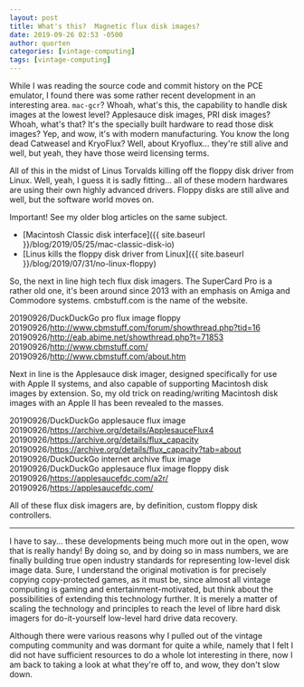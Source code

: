```yaml
---
layout: post
title: What's this?  Magnetic flux disk images?
date: 2019-09-26 02:53 -0500
author: quorten
categories: [vintage-computing]
tags: [vintage-computing]
---
```


While I was reading the source code and commit history on the PCE
emulator, I found there was some rather recent development in an
interesting area.  `mac-gcr`?  Whoah, what's this, the capability to
handle disk images at the lowest level?  Applesauce disk images, PRI
disk images?  Whoah, what's that?  It's the specially built hardware
to read those disk images?  Yep, and wow, it's with modern
manufacturing.  You know the long dead Catweasel and KryoFlux?  Well,
about Kryoflux... they're still alive and well, but yeah, they have
those weird licensing terms.

All of this in the midst of Linus Torvalds killing off the floppy disk
driver from Linux.  Well, yeah, I guess it is sadly fitting...  all of
these modern hardwares are using their own highly advanced drivers.
Floppy disks are still alive and well, but the software world moves
on.

Important!  See my older blog articles on the same subject.

* [Macintosh Classic disk interface]({{ site.baseurl }}/blog/2019/05/25/mac-classic-disk-io)
* [Linus kills the floppy disk driver from Linux]({{ site.baseurl }}/blog/2019/07/31/no-linux-floppy)

So, the next in line high tech flux disk imagers.  The SuperCard Pro
is a rather old one, it's been around since 2013 with an emphasis on
Amiga and Commodore systems.  cmbstuff.com is the name of the website.

<!-- more -->

20190926/DuckDuckGo pro flux image floppy  
20190926/http://www.cbmstuff.com/forum/showthread.php?tid=16  
20190926/http://eab.abime.net/showthread.php?t=71853  
20190926/http://www.cbmstuff.com/  
20190926/http://www.cbmstuff.com/about.htm

Next in line is the Applesauce disk imager, designed specifically for
use with Apple II systems, and also capable of supporting Macintosh
disk images by extension.  So, my old trick on reading/writing
Macintosh disk images with an Apple II has been revealed to the
masses.

20190926/DuckDuckGo applesauce flux image  
20190926/https://archive.org/details/ApplesauceFlux4  
20190926/https://archive.org/details/flux_capacity  
20190926/https://archive.org/details/flux_capacity?tab=about  
20190926/DuckDuckGo internet archive flux image  
20190926/DuckDuckGo applesauce flux image floppy disk  
20190926/https://applesaucefdc.com/a2r/  
20190926/https://applesaucefdc.com/

All of these flux disk imagers are, by definition, custom floppy disk
controllers.

----------

I have to say... these developments being much more out in the open,
wow that is really handy!  By doing so, and by doing so in mass
numbers, we are finally building true open industry standards for
representing low-level disk image data.  Sure, I understand the
original motivation is for precisely copying copy-protected games, as
it must be, since almost all vintage computing is gaming and
entertainment-motivated, but think about the possibilities of
extending this technology further.  It is merely a matter of scaling
the technology and principles to reach the level of libre hard disk
imagers for do-it-yourself low-level hard drive data recovery.

Although there were various reasons why I pulled out of the vintage
computing community and was dormant for quite a while, namely that I
felt I did not have sufficient resources to do a whole lot interesting
in there, now I am back to taking a look at what they're off to, and
wow, they don't slow down.
